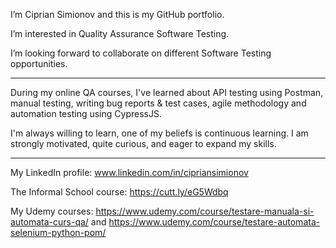 I’m Ciprian Simionov and this is my GitHub portfolio.

I’m interested in Quality Assurance Software Testing.

I’m looking forward to collaborate on different Software Testing opportunities.

----------------------------------------------------------------

During my online QA courses, I've learned about API testing using Postman, manual testing, writing bug reports & test cases, agile methodology and automation testing using CypressJS.

I'm always willing to learn, one of my beliefs is continuous learning.
I am strongly motivated, quite curious, and eager to expand my skills.

----------------------------------------------------------------

My LinkedIn profile: www.linkedin.com/in/cipriansimionov

The Informal School course: https://cutt.ly/eG5Wdbq 

My Udemy courses: https://www.udemy.com/course/testare-manuala-si-automata-curs-qa/ and https://www.udemy.com/course/testare-automata-selenium-python-pom/